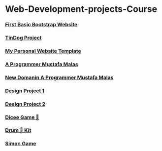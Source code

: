 # Web-Development-projects-Course

<h3><a href="https://mrgitharist.github.io/Web-Development-projects-Course/Front-End/HTML_CSS/11_2_Bootstrap_Components/index.html">First Basic Bootstrap Website</a></h3>

<h3><a href="https://mrgitharist.github.io/Web-Development-projects-Course/Front-End/HTML_CSS/11_3_TinDog_Project/">TinDog Project</a></h3>

<h3><a href="https://mrgitharist.github.io/Web-Development-projects-Course/Front-End/HTML_CSS/11_4_My_Personal_WebSite/">My Personal Website Template</a></h3>

<h3><a href="https://mrgitharist.github.io/Web-Development-projects-Course/Front-End/HTML_CSS/12_NewWebSite/index.html">A Programmer Mustafa Malas</a></h3>

<h3><a href="http://mustafamalas.great-site.net/">New Domanin A Programmer Mustafa Malas</a></h3>

<h3><a href="https://mrgitharist.github.io/Web-Development-projects-Course/Front-End/Html_Css_Challenges/Web_Design/index.html">Design Project 1</a></h3>

<h3><a href="https://mrgitharist.github.io/Web-Development-projects-Course/Front-End/Html_Css_Challenges/Ranza_Galerisi/index.html">Design Project 2</a></h3>

<h3><a href="https://mrgitharist.github.io/Web-Development-projects-Course/Front-End/Javascript_lessons/AfterHtml/Dicee Challenge - Starting Files/dicee.html">Dicee Game 🎲</a></h3>

<h3><a href="https://mrgitharist.github.io/Web-Development-projects-Course/Front-End/Javascript_lessons/AfterHtml/Drum%20Kit%20Starting%20Files/index.html">Drum 🥁 Kit</a></h3>

<h3><a href="https://mrgitharist.github.io/Web-Development-projects-Course/Front-End/Javascript_lessons/AfterHtml/SimonGameChallengeStartingFiles/SimonGameChallengeStartingFiles/index.html">Simon Game</a></h3>